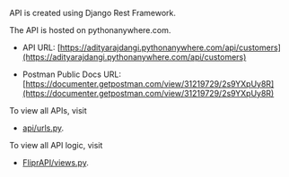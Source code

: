 API is created using Django Rest Framework.

The API is hosted on pythonanywhere.com.

- API URL: [https://adityarajdangi.pythonanywhere.com/api/customers](https://adityarajdangi.pythonanywhere.com/api/customers)

- Postman Public Docs URL: [https://documenter.getpostman.com/view/31219729/2s9YXpUy8R](https://documenter.getpostman.com/view/31219729/2s9YXpUy8R)

To view all APIs, visit

- [api/urls.py](https://github.com/AdityaRajThakur/FliprAPI/blob/main/api/urls.py).

To view all API logic, visit 

- [FliprAPI/views.py](https://github.com/AdityaRajThakur/FliprAPI/blob/main/FliprAPI/views.py).
